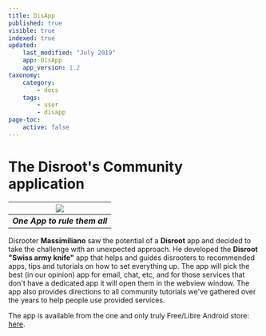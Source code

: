 ```yaml
---
title: DisApp
published: true
visible: true
indexed: true
updated:
    last_modified: "July 2019"		
    app: DisApp
    app_version: 1.2
taxonomy:
    category:
        - docs
    tags:
        - user
        - disapp
page-toc:
    active: false
---
```


# The Disroot's Community application
|![](/home/icons/disapp.png)|
|:--:|
|***One App to rule them all***|


Disrooter **Massimiliano** saw the potential of a **Disroot** app and decided to take the challenge with an unexpected approach. He developed the **Disroot "Swiss army knife"** app that helps and guides disrooters to recommended apps, tips and tutorials on how to set everything up. The app will pick the best (in our opinion) app for email, chat, etc, and for those services that don't have a dedicated app it will open them in the webview window. The app also provides directions to all community tutorials we've gathered over the years to help people use provided services.

The app is available from the one and only truly Free/Libre Android store: [here](https://f-droid.org/en/packages/org.disroot.disrootapp/).
